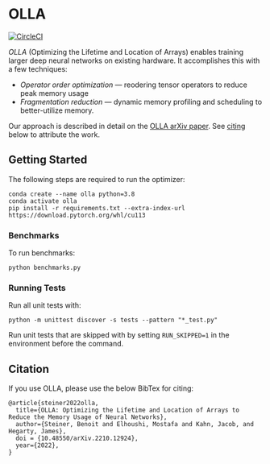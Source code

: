 # OLLA

[![CircleCI](https://img.shields.io/circleci/build/github/facebookresearch/OLLA?label=CircleCI)](https://app.circleci.com/pipelines/github/facebookresearch/OLLA)

*OLLA* (Optimizing the Lifetime and Location of Arrays) enables training larger deep neural networks on existing hardware. It accomplishes this with a few techniques:
- *Operator order optimization* — reodering tensor operators to reduce peak memory usage
- *Fragmentation reduction* — dynamic memory profiling and scheduling to better-utilize memory.

Our approach is described in detail on the [OLLA arXiv paper](https://arxiv.org/abs/2210.12924). See [citing](#citation) below to attribute the work.

## Getting Started
The following steps are required to run the optimizer:
```
conda create --name olla python=3.8
conda activate olla
pip install -r requirements.txt --extra-index-url https://download.pytorch.org/whl/cu113
```

### Benchmarks
To run benchmarks:
```
python benchmarks.py
```

### Running Tests
Run all unit tests with:
```
python -m unittest discover -s tests --pattern "*_test.py"
```

Run unit tests that are skipped with by setting `RUN_SKIPPED=1` in the environment before the command.

## Citation

If you use OLLA, please use the below BibTex for citing:
```text
@article{steiner2022olla,
  title={OLLA: Optimizing the Lifetime and Location of Arrays to Reduce the Memory Usage of Neural Networks},
  author={Steiner, Benoit and Elhoushi, Mostafa and Kahn, Jacob, and Hegarty, James},
  doi = {10.48550/arXiv.2210.12924},
  year={2022},
}
```
